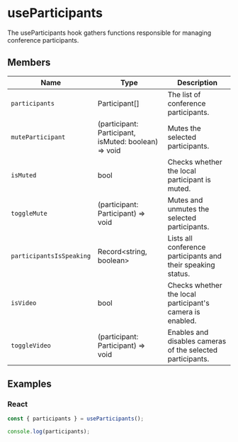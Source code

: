 # useParticipants

The useParticipants hook gathers functions responsible for managing conference participants.

## Members

| Name | Type | Description |
|-------------| ------------- | ----- |
| `participants` | Participant[] | The list of conference participants. |
| `muteParticipant` | (participant: Participant, isMuted: boolean) => void | Mutes the selected participants. |
| `isMuted` | bool | Checks whether the local participant is muted. |
| `toggleMute` | (participant: Participant) => void | Mutes and unmutes the selected participants. |
| `participantsIsSpeaking` | Record<string, boolean> | Lists all conference participants and their speaking status. |
| `isVideo` | bool | Checks whether the local participant's camera is enabled. |
| `toggleVideo` | (participant: Participant) => void | Enables and disables cameras of the selected participants. |

## Examples

### React

```javascript
const { participants } = useParticipants();

console.log(participants);
```
